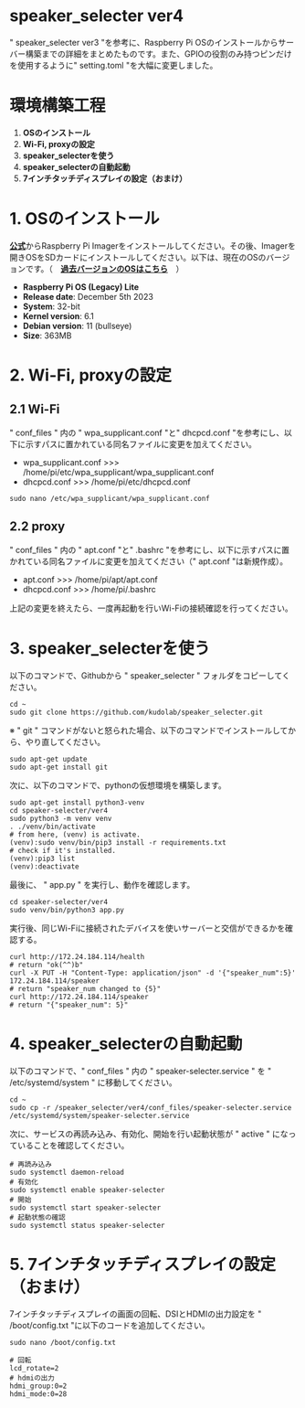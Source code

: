 # speaker_selecter ver4

" speaker_selecter ver3 "を参考に、Raspberry Pi OSのインストールからサーバー構築までの詳細をまとめたものです。また、GPIOの役割のみ持つピンだけを使用するように" setting.toml "を大幅に変更しました。

# 環境構築工程

1. **OSのインストール**
2. **Wi-Fi, proxyの設定**
3. **speaker_selecterを使う**
4. **speaker_selecterの自動起動**
5. **7インチタッチディスプレイの設定（おまけ）**

# 1. OSのインストール

[**公式**](https://www.raspberrypi.com/software/)からRaspberry Pi Imagerをインストールしてください。その後、Imagerを開きOSをSDカードにインストールしてください。以下は、現在のOSのバージョンです。（　[**過去バージョンのOSはこちら**](https://raspida.com/old-raspbian-download#index_id0)　）

* **Raspberry Pi OS (Legacy) Lite**
* **Release date**: December 5th 2023
* **System**: 32-bit
* **Kernel version**: 6.1
* **Debian version**: 11 (bullseye)
* **Size**: 363MB

# 2. Wi-Fi, proxyの設定

## 2.1 Wi-Fi

" conf_files " 内の " wpa_supplicant.conf "と" dhcpcd.conf "を参考にし、以下に示すパスに置かれている同名ファイルに変更を加えてください。

* wpa_supplicant.conf >>> /home/pi/etc/wpa_supplicant/wpa_supplicant.conf
* dhcpcd.conf >>> /home/pi/etc/dhcpcd.conf

```shell
sudo nano /etc/wpa_supplicant/wpa_supplicant.conf
```

## 2.2 proxy

" conf_files " 内の " apt.conf "と" .bashrc "を参考にし、以下に示すパスに置かれている同名ファイルに変更を加えてください（" apt.conf "は新規作成）。

* apt.conf >>> /home/pi/apt/apt.conf
* dhcpcd.conf >>> /home/pi/.bashrc

上記の変更を終えたら、一度再起動を行いWi-Fiの接続確認を行ってください。

# 3. speaker_selecterを使う

以下のコマンドで、Githubから " speaker_selecter " フォルダをコピーしてください。

```shell
cd ~
sudo git clone https://github.com/kudolab/speaker_selecter.git
```

※ " git " コマンドがないと怒られた場合、以下のコマンドでインストールしてから、やり直してください。

```shell
sudo apt-get update
sudo apt-get install git
```

次に、以下のコマンドで、pythonの仮想環境を構築します。

```shell
sudo apt-get install python3-venv
cd speaker-selecter/ver4
sudo python3 -m venv venv
. ./venv/bin/activate
# from here, (venv) is activate.
(venv):sudo venv/bin/pip3 install -r requirements.txt
# check if it's installed.
(venv):pip3 list
(venv):deactivate
```

最後に、 " app.py " を実行し、動作を確認します。

```shell
cd speaker-selecter/ver4
sudo venv/bin/python3 app.py
```

実行後、同じWi-Fiに接続されたデバイスを使いサーバーと交信ができるかを確認する。

```shell
curl http://172.24.184.114/health
# return "ok(^^)b"
curl -X PUT -H "Content-Type: application/json" -d '{"speaker_num":5}' 172.24.184.114/speaker
# return "speaker_num changed to {5}"
curl http://172.24.184.114/speaker
# return "{"speaker_num": 5}"
```

# 4. speaker_selecterの自動起動

以下のコマンドで、" conf_files " 内の " speaker-selecter.service " を " /etc/systemd/system " に移動してください。

```shell
cd ~
sudo cp -r /speaker_selecter/ver4/conf_files/speaker-selecter.service /etc/systemd/system/speaker-selecter.service 
```

次に、サービスの再読み込み、有効化、開始を行い起動状態が " active " になっていることを確認してください。

```shell
# 再読み込み
sudo systemctl daemon-reload
# 有効化
sudo systemctl enable speaker-selecter
# 開始
sudo systemctl start speaker-selecter
# 起動状態の確認
sudo systemctl status speaker-selecter 
```

# 5. 7インチタッチディスプレイの設定（おまけ）

7インチタッチディスプレイの画面の回転、DSIとHDMIの出力設定を " /boot/config.txt "に以下のコードを追加してください。

```shell
sudo nano /boot/config.txt
```
```
# 回転
lcd_rotate=2
# hdmiの出力
hdmi_group:0=2
hdmi_mode:0=28
```
